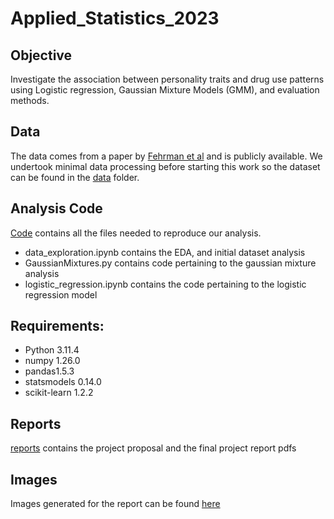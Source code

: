 # Applied_Statistics_2023

## Objective

Investigate the association between personality traits and drug use patterns using Logistic regression, Gaussian Mixture Models (GMM), and evaluation methods.

## Data

The data comes from a paper by [Fehrman et al](https://archive.ics.uci.edu/dataset/373/drug+consumption+quantified) and is publicly available. We undertook minimal data processing before starting this work so the dataset can be found in the [data](https://github.com/Xannadoo/Applied_Statistics_2023/tree/main/data) folder.

## Analysis Code

[Code](https://github.com/Xannadoo/Applied_Statistics_2023/tree/main/code) contains all the files needed to reproduce our analysis.
- data_exploration.ipynb contains the EDA, and initial dataset analysis
- GaussianMixtures.py contains code pertaining to the gaussian mixture analysis
- logistic_regression.ipynb contains the code pertaining to the logistic regression model

## Requirements:

+ Python 3.11.4
+ numpy 1.26.0
+ pandas1.5.3
+ statsmodels 0.14.0
+ scikit-learn 1.2.2

## Reports

[reports](https://github.com/Xannadoo/Applied_Statistics_2023/tree/main/reports) contains the project proposal and the final project report pdfs

## Images

Images generated for the report can be found [here](https://github.com/Xannadoo/Applied_Statistics_2023/tree/main/img)


